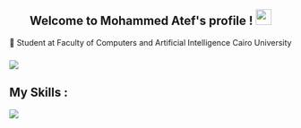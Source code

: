 <h2 align="center">
  Welcome to Mohammed Atef's profile !
  <img src="https://media.giphy.com/media/hvRJCLFzcasrR4ia7z/giphy.gif" width="28">
</h2>
 🔹 Student at Faculty of Computers and Artificial Intelligence Cairo University
 <h3>
   <a href ="https://www.linkedin.com/in/mohammed-atef-23339232a" target="_blank"><img src="https://img.shields.io/badge/-Mohammed%20Atef-0077B5?style=for-the-badge&logo=Linkedin&logoColor=white"/></a>
 </h3>

 <h2>
   My Skills :
 </h2>
 <p>
 <img src="https://img.shields.io/badge/-Python-05122A?style=flat&logo=python&logoColor=3776AB"/>&nbsp;
 </p>
